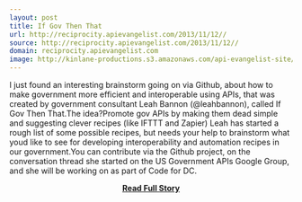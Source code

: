 ```yaml
---
layout: post
title: If Gov Then That
url: http://reciprocity.apievangelist.com/2013/11/12//
source: http://reciprocity.apievangelist.com/2013/11/12//
domain: reciprocity.apievangelist.com
image: http://kinlane-productions.s3.amazonaws.com/api-evangelist-site/blog/bw-github.jpg
---
```


<p>I just found an interesting brainstorm going on via Github, about how to make government more efficient and interoperable using APIs, that was created by government consultant Leah Bannon (@leahbannon), called If Gov Then That.The idea?Promote gov APIs by making them dead simple and suggesting clever recipes (like IFTTT and Zapier) Leah has started a rough list of some possible recipes, but needs your help to brainstorm what youd like to see for developing interoperability and automation recipes in our government.You can contribute via the Github project, on the conversation thread she started on the US Government APIs Google Group, and she will be working on as part of Code for DC.</p>
<center><p><a href="http://reciprocity.apievangelist.com/2013/11/12//" style='padding:25px; font-sze:18px; font-weight: bold;'>Read Full Story</a></p></center>
